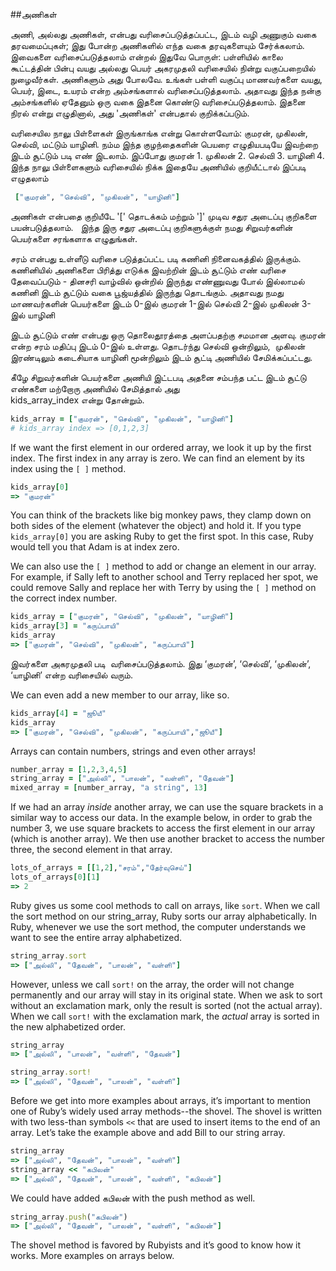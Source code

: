 
##அணிகள்

அணி, அல்லது அணிகள், என்பது வரிசைப்படுத்தப்பட்ட, இடம் வழி அணுகும் வகை தரவமைப்புகள்; இது போன்ற அணிகளில் எந்த வகை தரவுகளையும் சேர்க்கலாம். இவைகளை வரிசைப்படுத்தலாம் என்றல் இதுவே பொருள்: பள்ளியில் காலை கூட்டத்தின் பின்பு வயது அல்லது பெயர் அகரமுதலி வரிசையில் நின்று வகுப்பறையில் நுழைவீர்கள். அணிகளும் அது போலவே. உங்கள் பள்ளி வகுப்பு மாணவர்களை வயது, பெயர், இடை, உயரம் என்ற அம்சங்களால் வரிசைப்படுத்தலாம். அதாவது இந்த நன்கு அம்சங்களில் ஏதேனும் ஒரு வகை இதனை கொண்டு வரிசைப்படுத்தலாம். இதனை நிரல் என்று எழுதினால், அது 'அணிகள்' என்பதால் குறிக்கப்படும்.

வரிசையில நாலு பிள்ளைகள் இருங்காங்க என்று கொள்ளவோம்: குமரன், முகிலன், செல்வி, மட்டும் யாழினி. நம்ம இந்த குழந்தைகளின் பெயரை எழுதியபடியே 
 இவற்றை இடம் சூட்டும் படி எண் இடலாம்.
 இப்போது குமரன் 1. முகிலன் 2. செல்வி 3. யாழினி 4.
 இந்த நாலு பிள்ளைகளும் வரிசையில் நிக்க இதையே அணியில் குறியீட்டால் 
இப்படி எழுதலாம் 
```ruby
 ["குமரன்", "செல்வி", "முகிலன்", "யாழினி"]
```
அணிகள் என்பதை குறியீடே '[' தொடக்கம்  மற்றும்  ']' முடிவ சதுர அடைப்பு குறிகளை பயன்படுத்தலாம்.  
இந்த இரு சதுர அடைப்பு குறிகளுக்குள் நமது சிறுவர்களின் பெயர்களை சரங்களாக எழுதுங்கள். 

சரம் என்பது உள்ளீடு வரிசை படுத்தப்பட்ட படி கணினி நினைவகத்தில் இருக்கும்.
கணினியில் அணிகளை பிரித்து எடுக்க இவற்றின் இடம் சூட்டும் எண் வரிசை தேவைப்படும் - 
 தினசரி வாழ்வில் ஒன்றில் இருந்து எண்ணுவது போல் இல்லாமல் கணினி இடம் சூட்டும் 
 வகை பூஜ்யத்தில் இருந்து தொடங்கும்.
 அதாவது நமது மாணவர்களின் பெயர்களை இடம் 0-இல் குமரன் 
 1-இல் செல்வி 
 2-இல் முகிலன்
 3-இல் யாழினி 
 

இடம் சூட்டும் எண் என்பது ஒரு தொலைதூரத்தை அளப்பதற்கு சமமான அளவு. குமரன் என்ற சரம் மதிப்பு 
இடம் 0-இல் உள்ளது. தொடர்ந்து செல்வி ஒன்றிலும்,  முகிலன் இரண்டிலும் கடைசியாக யாழினி மூன்றிலும் இடம் சூட்டி 
அணியில் சேமிக்கப்பட்டது.

கீழே சிறுவர்களின் பெயர்களை அணியி இட்டபடி அதனை சம்பந்த பட்ட இடம் சூட்டு எண்களை 
மற்றோரு அணியில் சேமித்தால் அது  
kids_array_index என்று தோன்றும். 

```ruby
kids_array = ["குமரன்", "செல்வி", "முகிலன்", "யாழினி"]
# kids_array index => [0,1,2,3]
```

If we want the first element in our ordered array, we look it up by the first index. The first index in any array is zero. We can find an element by its index using the `[ ]` method.

```ruby
kids_array[0]
=> "குமரன்"
```

You can think of the brackets like big monkey paws, they clamp down on both sides of the element (whatever the object) and hold it. If you type `kids_array[0]` you are asking Ruby to get the first spot. In this case, Ruby would tell you that Adam is at index zero.

We can also use the `[ ]` method to add or change an element in our array. For example, if Sally left to another school and Terry replaced her spot, we could remove Sally and replace her with Terry by using the `[ ]` method on the correct index number.

```ruby
kids_array = ["குமரன்", "செல்வி", "முகிலன்", "யாழினி"]
kids_array[3] = "கருப்பாயி"
kids_array
=> ["குமரன்", "செல்வி", "முகிலன்", "கருப்பாயி"]
```

இவர்களை அகரமுதலி படி  வரிசைப்படுத்தலாம். இது ‘குமரன்’, ‘செல்வி’, ‘முகிலன்’, ‘யாழினி’ என்ற வரிசையில் வரும்.

We can even add a new member to our array, like so.

```ruby
kids_array[4] = "ஜூயீ"
kids_array
=> ["குமரன்", "செல்வி", "முகிலன்", "கருப்பாயி","ஜூயீ"]
```

Arrays can contain numbers, strings and even other arrays!

```ruby
number_array = [1,2,3,4,5]
string_array = ["அல்லி", "பாலன்", "வள்ளி", "தேவன்"]
mixed_array = [number_array, "a string", 13]
```

If we had an array _inside_ another array, we can use the square brackets in a similar way to access our data. In the example below, in order to grab the number 3, we use square brackets to access the first element in our array (which is another array). We then use another bracket to access the number three, the second element in that array.

```ruby
lots_of_arrays = [[1,2],"சரம்","தேர்வுசெய்"]
lots_of_arrays[0][1]
=> 2
```

Ruby gives us some cool methods to call on arrays, like `sort`. When we call the sort method on our string_array, Ruby sorts our array alphabetically. In Ruby, whenever we use the sort method, the computer understands we want to see the entire array alphabetized.

```ruby
string_array.sort
=> ["அல்லி", "தேவன்", "பாலன்", "வள்ளி"] 
```

However, unless we call `sort!` on the array, the order will not change permanently and our array will stay in its original state. When we ask to sort without an exclamation mark, only the result is sorted (not the actual array). When we call `sort!` with the exclamation mark, the _actual_ array is sorted in the new alphabetized order.

```ruby
string_array
=> ["அல்லி", "பாலன்", "வள்ளி", "தேவன்"]

string_array.sort!
=> ["அல்லி", "தேவன்", "பாலன்", "வள்ளி"]
```

Before we get into more examples about arrays, it’s important to mention one of Ruby’s widely used array methods--the shovel. The shovel is written with two less-than symbols `<<` that are used to insert items to the end of an array. Let’s take the example above and add Bill to our string array.

```ruby
string_array
=> ["அல்லி", "தேவன்", "பாலன்", "வள்ளி"]
string_array << "கபிலன்"
=> ["அல்லி", "தேவன்", "பாலன்", "வள்ளி", "கபிலன்"]
```

We could have added கபிலன் with the push method as well.

```ruby
string_array.push("கபிலன்")
=> ["அல்லி", "தேவன்", "பாலன்", "வள்ளி", "கபிலன்"]
```

The shovel method is favored by Rubyists and it’s good to know how it works. More examples on arrays below.

<div style="height:30px;"></div>
